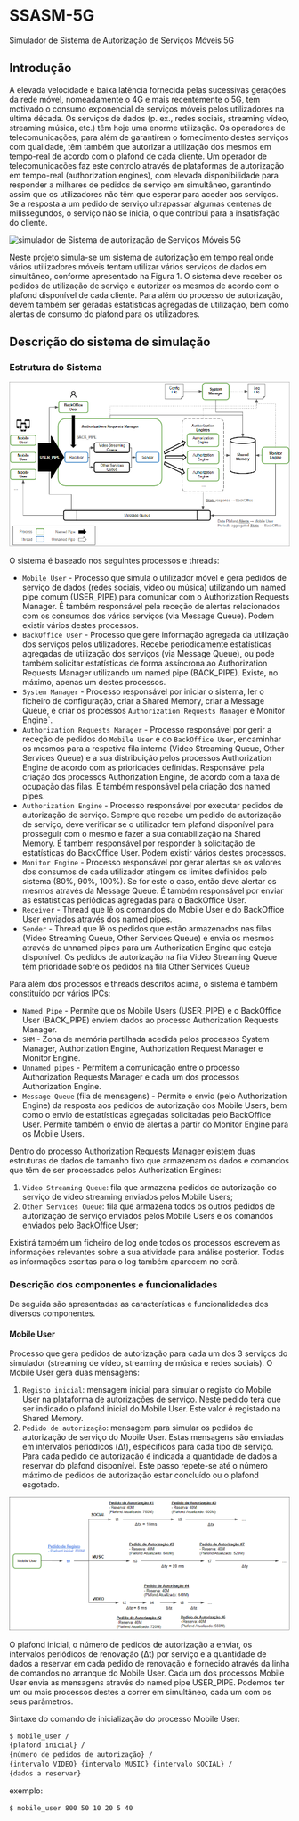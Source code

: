 # SSASM-5G

Simulador de Sistema de Autorização de Serviços Móveis 5G

## Introdução

A elevada velocidade e baixa latência fornecida pelas sucessivas gerações da rede móvel, nomeadamente o 4G e mais recentemente o 5G, tem motivado o consumo exponencial de serviços móveis pelos utilizadores na última década. Os serviços de dados (p. ex., redes sociais, streaming vídeo, streaming música, etc.) têm hoje uma enorme utilização. Os operadores de telecomunicações, para além de garantirem o fornecimento destes serviços com qualidade, têm também que autorizar a utilização dos mesmos em tempo-real de acordo com o plafond de cada cliente. Um operador de telecomunicações faz este controlo através de plataformas de autorização em tempo-real (authorization engines), com elevada disponibilidade para responder a milhares de pedidos de serviço em simultâneo, garantindo assim que os utilizadores não têm que esperar para aceder aos serviços. Se a resposta a um pedido de serviço ultrapassar algumas centenas de milissegundos, o serviço não se inicia, o que contribui para a insatisfação do cliente.

![simulador de Sistema de autorização de Serviços Móveis 5G](assets/simulador-de-sistema-de-autorização-de-serviços-móveis-5G.png)

Neste projeto simula-se um sistema de autorização em tempo real onde vários utilizadores móveis tentam utilizar vários serviços de dados em simultâneo, conforme apresentado na Figura 1. O sistema deve receber os pedidos de utilização de serviço e autorizar os mesmos de acordo com o plafond disponível de cada cliente. Para além do processo de autorização, devem também ser geradas estatísticas agregadas de utilização, bem como alertas de consumo do plafond para os utilizadores.

## Descrição do sistema de simulação

### Estrutura do Sistema

![Arquitetura técnica do simulador](assets/technical-architecture-of-the-simulator.png)

O sistema é baseado nos seguintes processos e threads: 

- `Mobile User` - Processo que simula o utilizador móvel e gera pedidos de serviço de dados (redes sociais, vídeo ou música) utilizando um named pipe comum (USER_PIPE) para comunicar com o Authorization Requests Manager. É também responsável pela receção de alertas relacionados com os consumos dos vários serviços (via Message Queue). Podem existir vários destes processos.
- `BackOffice User` - Processo que gere informação agregada da utilização dos serviços pelos utilizadores. Recebe periodicamente estatísticas agregadas de utilização dos serviços (via Message Queue), ou pode também solicitar estatísticas de forma assíncrona ao Authorization Requests Manager utilizando um named pipe (BACK_PIPE). Existe, no máximo, apenas um destes processos.
- `System Manager` - Processo responsável por iniciar o sistema, ler o ficheiro de configuração, criar a Shared Memory, criar a Message Queue, e criar os processos `Authorization Requests Manager` e Monitor Engine`.
- `Authorization Requests Manager` - Processo responsável por gerir a receção de pedidos do `Mobile User` e do `BackOffice User`, encaminhar os mesmos para a respetiva fila interna (Video Streaming Queue, Other Services Queue) e a sua distribuição pelos processos Authorization Engine de acordo com as prioridades definidas. Responsável pela criação dos processos Authorization Engine, de acordo com a taxa de ocupação das filas. É também responsável pela criação dos named pipes.
- `Authorization Engine` - Processo responsável por executar pedidos de autorização de serviço. Sempre que recebe um pedido de autorização de serviço, deve verificar se o utilizador tem plafond disponível para prosseguir com o mesmo e fazer a sua contabilização na Shared Memory. É também responsável por responder à solicitação de estatísticas do BackOffice User. Podem existir vários destes processos.
- `Monitor Engine` - Processo responsável por gerar alertas se os valores dos consumos de cada utilizador atingem os limites definidos pelo sistema (80%, 90%, 100%). Se for este o caso, então deve alertar os mesmos através da Message Queue. É também responsável por enviar as estatísticas periódicas agregadas para o BackOffice User. 
- `Receiver` - Thread que lê os comandos do Mobile User e do BackOffice User enviados através dos named pipes.
- `Sender` - Thread que lê os pedidos que estão armazenados nas filas (Video Streaming Queue, Other Services Queue) e envia os mesmos através de unnamed pipes para um Authorization Engine que esteja disponível. Os pedidos de autorização na fila Video Streaming Queue têm prioridade sobre os pedidos na fila Other Services Queue

Para além dos processos e threads descritos acima, o sistema é também constituído por vários IPCs:

- `Named Pipe` - Permite que os Mobile Users (USER_PIPE) e o BackOffice User (BACK_PIPE) enviem dados ao processo Authorization Requests Manager.
- `SHM` - Zona de memória partilhada acedida pelos processos System Manager, Authorization Engine, Authorization Request Manager e Monitor Engine.
- `Unnamed pipes` - Permitem a comunicação entre o processo Authorization Requests Manager e cada um dos processos Authorization Engine. 
- `Message Queue` (fila de mensagens) - Permite o envio (pelo Authorization Engine) da resposta aos pedidos de autorização dos Mobile Users, bem como o envio de estatísticas agregadas solicitadas pelo BackOffice User. Permite também o envio de alertas a partir do Monitor Engine para os Mobile Users.

Dentro do processo Authorization Requests Manager existem duas estruturas de
dados de tamanho fixo que armazenam os dados e comandos que têm de ser
processados pelos Authorization Engines:

1. `Video Streaming Queue`: fila que armazena pedidos de autorização do serviço de vídeo streaming enviados pelos Mobile Users;
2. `Other Services Queue`: fila que armazena todos os outros pedidos de autorização de serviço enviados pelos Mobile Users e os comandos enviados pelo BackOffice User;

Existirá também um ficheiro de log onde todos os processos escrevem as informações relevantes sobre a sua atividade para análise posterior. Todas as informações escritas para o log também aparecem no ecrã.

### Descrição dos componentes e funcionalidades

De seguida são apresentadas as características e funcionalidades dos diversos componentes.

#### Mobile User

Processo que gera pedidos de autorização para cada um dos 3 serviços do simulador (streaming de vídeo, streaming de música e redes sociais). O Mobile User gera duas mensagens:

1. `Registo inicial`: mensagem inicial para simular o registo do Mobile User na plataforma de autorizações de serviço. Neste pedido terá que ser indicado o plafond inicial do Mobile User. Este valor é registado na Shared Memory.
2. `Pedido de autorização`: mensagem para simular os pedidos de autorização de serviço do Mobile User. Estas mensagens são enviadas em intervalos periódicos (Δt), específicos para cada tipo de serviço. Para cada pedido de autorização é indicada a quantidade de dados a reservar do plafond disponível. Este passo repete-se até o número máximo de pedidos de autorização estar concluído ou o plafond esgotado.

![Funcionamento do Mobile User](assets/mobile-user-functioning.png)

O plafond inicial, o número de pedidos de autorização a enviar, os intervalos periódicos de renovação (Δt) por serviço e a quantidade de dados a reservar em cada pedido de renovação é fornecido através da linha de comandos no arranque do Mobile User. Cada um dos processos Mobile User envia as mensagens através do named pipe USER_PIPE. Podemos ter um ou mais processos destes a correr em simultâneo, cada um com os seus parâmetros.

Sintaxe do comando de inicialização do processo Mobile User:

```sh
$ mobile_user / 
{plafond inicial} / 
{número de pedidos de autorização} / 
{intervalo VIDEO} {intervalo MUSIC} {intervalo SOCIAL} / 
{dados a reservar}
```

exemplo:

```sh
$ mobile_user 800 50 10 20 5 40 
```
